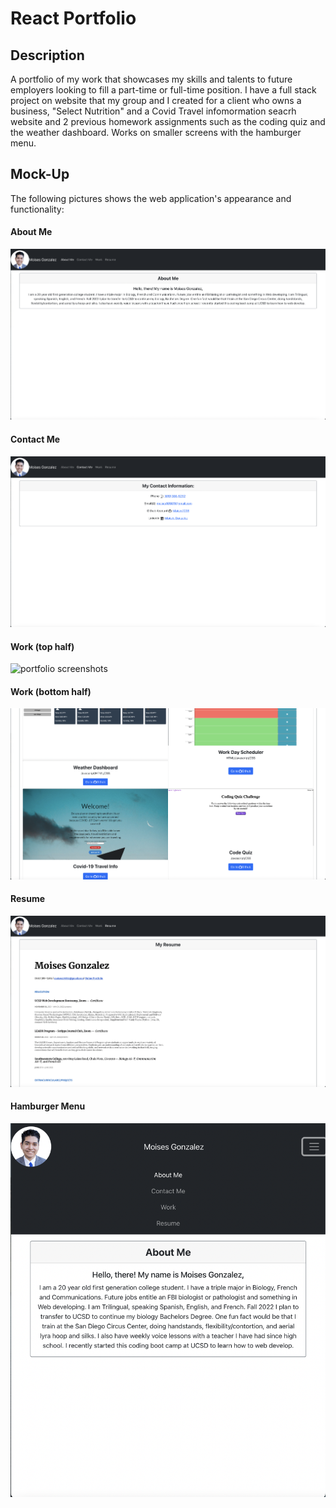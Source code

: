 # React Portfolio

## Description

A portfolio of my work that showcases my skills and talents to future employers looking to fill a part-time or full-time position. I have a full stack project on website that my group and I created for a client who owns a business, "Select Nutrition" and a Covid Travel infomormation seacrh website and 2 previous homework assignments such as the coding quiz and the weather dashboard. Works on smaller screens with the hamburger menu.
## Mock-Up

The following pictures shows the web application's appearance and functionality:

#### About Me
![portfolio screenshots](src/assets/images/aboutMe.png)

#### Contact Me
![portfolio screenshots](src/assets/images/contactMe.png)

#### Work (top half)
![portfolio screenshots](src/assets/images/WorkTop.png)

#### Work (bottom half)
![portfolio screenshots](src/assets/images/Workbtm.png)

#### Resume
![portfolio screenshots](src/assets/images/Resume.png)

#### Hamburger Menu
![portfolio screenshots](src/assets/images/HamburgerMenu.png)